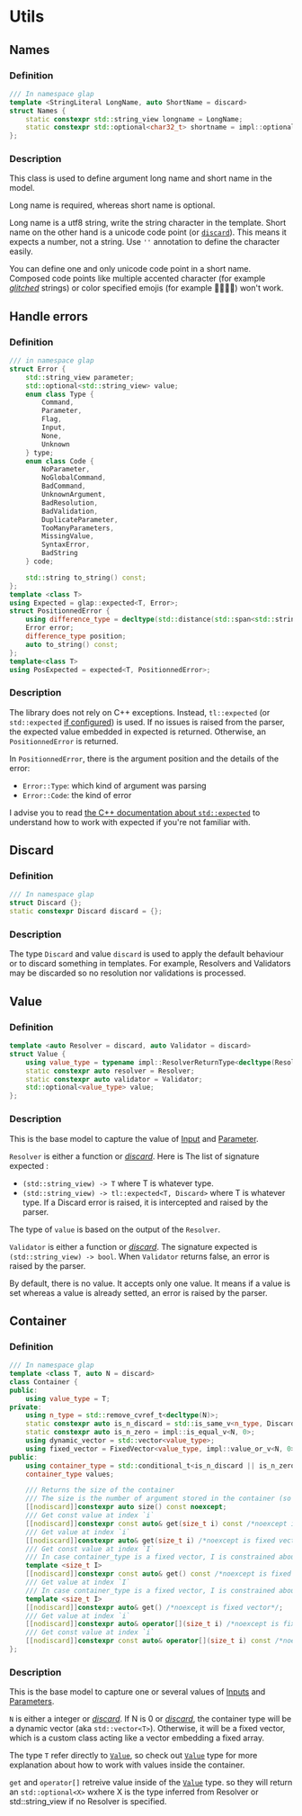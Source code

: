 # Utils

## Names

### Definition

```cpp
/// In namespace glap
template <StringLiteral LongName, auto ShortName = discard>
struct Names {
    static constexpr std::string_view longname = LongName;
    static constexpr std::optional<char32_t> shortname = impl::optional_value<char32_t, ShortName>;
};
```

### Description

This class is used to define argument long name and short name in the model.

Long name is required, whereas short name is optional.

Long name is a utf8 string, write the string character in the template.
Short name on the other hand is a unicode code point (or [`discard`](#discard)). This means it expects a number, not a 
string. Use `''` annotation to define the character easily. 

You can define one and only unicode code point in a short name. Composed code points like multiple accented character 
(for example [*glitched*](https://lingojam.com/GlitchTextGenerator) strings) or color specified emojis 
(for example 👩🏿🧓🏻) won't work.

## Handle errors

### Definition

```cpp
/// in namespace glap
struct Error {
    std::string_view parameter;
    std::optional<std::string_view> value;
    enum class Type {
        Command,
        Parameter,
        Flag,
        Input,
        None,
        Unknown
    } type;
    enum class Code {
        NoParameter,
        NoGlobalCommand,
        BadCommand,
        UnknownArgument,
        BadResolution,
        BadValidation,
        DuplicateParameter,
        TooManyParameters,
        MissingValue,
        SyntaxError,
        BadString
    } code;

    std::string to_string() const;
};
template <class T>
using Expected = glap::expected<T, Error>;
struct PositionnedError {
    using difference_type = decltype(std::distance(std::span<std::string>().begin(), std::span<std::string>().end()));
    Error error;
    difference_type position;
    auto to_string() const;
};
template<class T>
using PosExpected = expected<T, PositionnedError>;
```

### Description

The library does not rely on C++ exceptions. Instead, `tl::expected` (or `std::expected` 
[if configured](README.md#xmake-configuration)) is used. If no issues is raised from the parser, the expected value 
embedded in expected is returned. Otherwise, an `PositionnedError` is returned.

In `PositionnedError`, there is the argument position and the details of the error: 
* `Error::Type`: which kind of argument was parsing
* `Error::Code`: the kind of error

I advise you to read [the C++ documentation about `std::expected`](https://en.cppreference.com/w/cpp/utility/expected)
to understand how to work with expected if you're not familiar with.

## Discard

### Definition

```cpp
/// In namespace glap
struct Discard {};
static constexpr Discard discard = {};
```

### Description

The type `Discard` and value `discard` is used to apply the default behaviour or to discard something in templates.
For example, Resolvers and Validators may be discarded so no resolution nor validations is processed.

## Value

### Definition

```cpp
template <auto Resolver = discard, auto Validator = discard>
struct Value {
    using value_type = typename impl::ResolverReturnType<decltype(Resolver)>::type;
    static constexpr auto resolver = Resolver;
    static constexpr auto validator = Validator;
    std::optional<value_type> value;
};
```

### Description

This is the base model to capture the value of [Input](#single-parameter-argument) and 
[Parameter](#single-parameter-argument).

`Resolver` is either a function or [*discard*](#discard). Here is The list of signature expected :
* `(std::string_view) -> T` where T is whatever type.
* `(std::string_view) -> tl::expected<T, Discard>` where T is whatever type. If a Discard error is raised, it is 
intercepted and raised by the parser.

The type of `value` is based on the output of the `Resolver`.

`Validator` is either a function or [*discard*](#discard). The signature expected is `(std::string_view) -> bool`. When
`Validator` returns false, an error is raised by the parser.

By default, there is no value. It accepts only one value. It means if a value is set whereas a value is already setted, 
an error is raised by the parser.

## Container

### Definition

```cpp
/// In namespace glap
template <class T, auto N = discard>
class Container {
public: 
    using value_type = T;
private:
    using n_type = std::remove_cvref_t<decltype(N)>;
    static constexpr auto is_n_discard = std::is_same_v<n_type, Discard>;
    static constexpr auto is_n_zero = impl::is_equal_v<N, 0>;
    using dynamic_vector = std::vector<value_type>;
    using fixed_vector = FixedVector<value_type, impl::value_or_v<N, 0>>;
public:
    using container_type = std::conditional_t<is_n_discard || is_n_zero, dynamic_vector, fixed_vector>;
    container_type values;

    /// Returns the size of the container
    /// The size is the number of argument stored in the container (so not the capacity)
    [[nodiscard]]constexpr auto size() const noexcept;
    /// Get const value at index `i`
    [[nodiscard]]constexpr const auto& get(size_t i) const /*noexcept is fixed vector*/;
    /// Get value at index `i`
    [[nodiscard]]constexpr auto& get(size_t i) /*noexcept is fixed vector*/;
    /// Get const value at index `I`
    /// In case container_type is a fixed vector, I is constrained about N. 
    template <size_t I>
    [[nodiscard]]constexpr const auto& get() const /*noexcept is fixed vector*/;
    /// Get value at index `I`
    /// In case container_type is a fixed vector, I is constrained about N. 
    template <size_t I>
    [[nodiscard]]constexpr auto& get() /*noexcept is fixed vector*/;
    /// Get value at index `i`
    [[nodiscard]]constexpr auto& operator[](size_t i) /*noexcept is fixed vector*/;
    /// Get const value at index `i`
    [[nodiscard]]constexpr const auto& operator[](size_t i) const /*noexcept is fixed vector*/;
};
```
### Description

This is the base model to capture one or several values of [Inputs](#single-parameter-argument) and 
[Parameters](#single-parameter-argument).

`N` is either a integer or [*discard*]. 
If N is 0 or [*discard*], the container type will be a dynamic vector (aka
`std::vector<T>`). 
Otherwise, it will be a fixed vector, which is a custom class acting like a vector embedding a fixed array.

The type `T` refer directly to [`Value`], so check out [`Value`] type for more explanation about how to 
work with values inside the container.

`get` and `operator[]` retreive value inside of the [`Value`] type. so they will return an `std::optional<X>` wxhere X 
is the type inferred from Resolver or std::string_view if no Resolver is specified.

[*discard*]: #discard
[`Value`]: #value
